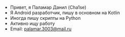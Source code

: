 - Привет, я Паламар Данил (Cha1se)
- Я Android разработчик, пишу в основном на Kotlin
- Иногда пишу скрипты на Python
- Активно ищу работу
- Email: palamar.3003@mail.ru
<!---
Cha1se/Cha1se is a ✨ special ✨ repository because its `README.md` (this file) appears on your GitHub profile.
You can click the Preview link to take a look at your changes.
--->
